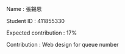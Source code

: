 Name : 張錫恩

Student ID : 411855330

Expected contribution : 17%

Contribution : Web design for queue number

